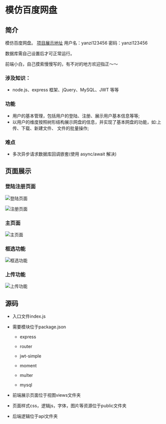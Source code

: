 # 模仿百度网盘

## 简介

模仿百度网盘。 [项目展示地址](http://pan.loyous.com/)
用户名：yanzi123456
密码：yanzi123456

数据库需自己设置后才可正常运行。

前端小白，自己摸索慢慢写的，有不对的地方欢迎指正～～

### 涉及知识：

- node.js、express 框架、jQuery、MySQL、JWT 等等 

### 功能

- 用户的基本管理，包括用户的登陆、注册、展示用户基本信息等等; 
- 以用户的维度按照树形结构展示网盘的信息，并实现了基本网盘的功能，如:上传、下载、新建文件、 文件的批量操作; 

### 难点

- 多次异步请求数据库回调嵌套(使用 async/await 解决) 

## 页面展示

### 登陆注册页面

![登陆页面](https://raw.githubusercontent.com/yanzi93/swallowPan/master/showimg/%E6%B3%A8%E5%86%8C%E9%A1%B5%E9%9D%A2.png)



![注册页面](https://raw.githubusercontent.com/yanzi93/swallowPan/master/showimg/%E7%99%BB%E9%99%86%E9%A1%B5%E9%9D%A2.png)



### 主页面

![主页面](https://github.com/yanzi93/swallowPan/blob/master/showimg/%E4%B8%BB%E9%A1%B5%E9%9D%A2.png?raw=true)

### 框选功能

![框选功能](https://github.com/yanzi93/swallowPan/blob/master/showimg/%E6%A1%86%E9%80%89.png?raw=true)

### 上传功能

![上传功能](https://github.com/yanzi93/swallowPan/blob/master/showimg/%E7%A7%BB%E5%8A%A8.png?raw=true)



## 源码

- 入口文件index.js
- 需要模块位于package.json

  - express

  - router

  - jwt-simple
  - moment
  - multer
  - mysql
- 前端展示页面位于视图views文件夹
- 页面样式css，逻辑js，字体，图片等资源位于public文件夹
- 后端逻辑位于api文件夹
